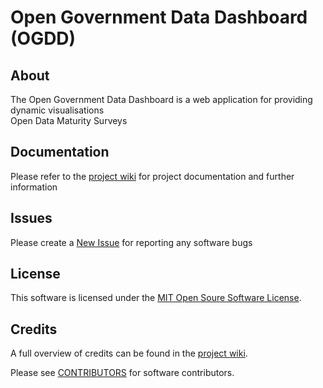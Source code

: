 # Open Government Data Dashboard (OGDD)

## About

The Open Government Data Dashboard is a web application for providing dynamic visualisations  
Open Data Maturity Surveys

## Documentation

Please refer to the [project wiki](../../wiki) for project documentation and further information

## Issues

Please create a [New Issue](../../issues/new) for reporting any software bugs

## License

This software is licensed under the [MIT Open Soure Software License](LICENSE).

## Credits

A full overview of credits can be found in the [project wiki](../../wiki/Credits).

Please see [CONTRIBUTORS](CONTRIBUTORS.md) for software contributors.
